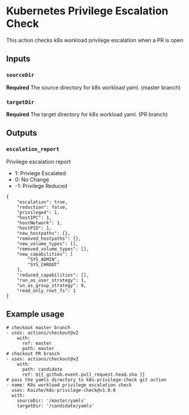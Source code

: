 # Kubernetes Privilege Escalation Check

This action checks k8s workload privilege escalation when a PR is open

## Inputs

### `sourceDir`

**Required** The source directory for k8s workload yaml. (master branch)

### `targetDir`

**Required** The target directory for k8s workload yaml. (PR branch)

## Outputs

### `escalation_report`

Privilege escalation report
- 1: Priviege Escalated
- 0: No Change
- -1: Privilege Reduced
```
{
    "escalation": true,
    "reduction": false,
    "privileged": 1,
    "hostIPC": 1,
    "hostNetwork": 1,
    "hostPID": 1,
    "new_hostpaths": {},
    "removed_hostpaths": {},
    "new_volume_types": [],
    "removed_volume_types": [],
    "new_capabilities": [
        "SYS_ADMIN",
        "SYS_CHROOT"
    ],
    "reduced_capabilities": [],
    "run_as_user_strategy": 1,
    "un_as_group_strategy": 0,
    "read_only_root_fs": 1
}
```

## Example usage
```
# checkout master branch
- uses: actions/checkout@v2
    with:
      ref: master
      path: master
# checkout PR branch
- uses: actions/checkout@v2
    with:
      path: candidate
      ref: ${{ github.event.pull_request.head.sha }}
# pass the yamls directory to k8s-privilege-check git action
- name: K8s workload privilege escalation check
  uses: Kaizhe/k8s-privilege-check@v1.0.0
  with:
    sourceDir: '/master/yamls'
    targetDir: '/candidate/yamls'
```
